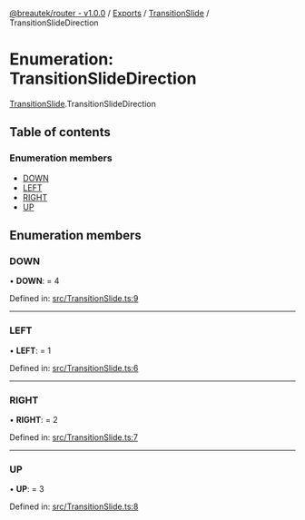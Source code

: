 [@breautek/router - v1.0.0](../README.md) / [Exports](../modules.md) / [TransitionSlide](../modules/transitionslide.md) / TransitionSlideDirection

# Enumeration: TransitionSlideDirection

[TransitionSlide](../modules/transitionslide.md).TransitionSlideDirection

## Table of contents

### Enumeration members

- [DOWN](transitionslide.transitionslidedirection.md#down)
- [LEFT](transitionslide.transitionslidedirection.md#left)
- [RIGHT](transitionslide.transitionslidedirection.md#right)
- [UP](transitionslide.transitionslidedirection.md#up)

## Enumeration members

### DOWN

• **DOWN**: = 4

Defined in: [src/TransitionSlide.ts:9](https://github.com/breautek/router/blob/6c82bce/src/TransitionSlide.ts#L9)

___

### LEFT

• **LEFT**: = 1

Defined in: [src/TransitionSlide.ts:6](https://github.com/breautek/router/blob/6c82bce/src/TransitionSlide.ts#L6)

___

### RIGHT

• **RIGHT**: = 2

Defined in: [src/TransitionSlide.ts:7](https://github.com/breautek/router/blob/6c82bce/src/TransitionSlide.ts#L7)

___

### UP

• **UP**: = 3

Defined in: [src/TransitionSlide.ts:8](https://github.com/breautek/router/blob/6c82bce/src/TransitionSlide.ts#L8)
